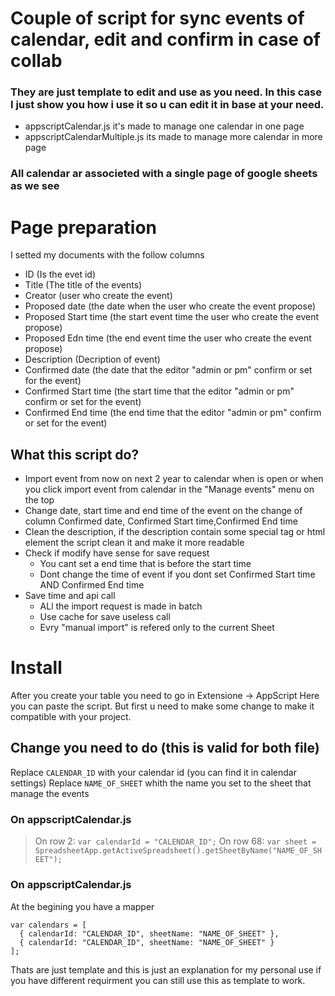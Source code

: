 # Couple of script for sync events of calendar, edit and confirm in case of collab
### They are just template to edit and use as you need. In this case I just show you how i use it so u can edit it in base at your need.
* appscriptCalendar.js it's made to manage one calendar in one page
* appscriptCalendarMultiple.js its made to manage more calendar in more page
### All calendar ar associeted with a single page of google sheets as we see

# Page preparation
I setted my documents with the follow columns
* ID (Is the evet id)
* Title (The title of the events)
* Creator (user who create the event)
* Proposed date (the date when the user who create the event propose)
* Proposed Start time (the start event time the user who create the event propose)
* Proposed Edn time (the end event time the user who create the event propose)
* Description (Decription of event)
* Confirmed date (the date that the editor "admin or pm" confirm or set for the event)
* Confirmed Start time (the start time that the editor "admin or pm" confirm or set for the event)
* Confirmed End time (the end time that the editor "admin or pm" confirm or set for the event)
## What this script do?
+ Import event from now on next 2 year to calendar when is open or when you click import event from calendar in the "Manage events" menu on the top
+ Change date, start time and end time of the event on the change of column Confirmed date,  Confirmed Start time,Confirmed End time
+ Clean the description, if the description contain some special tag or html element the script clean it and make it more readable
+ Check if modify have sense for save request
  + You cant set a end time that is before the start time
  + Dont change the time of event if you dont set Confirmed Start time AND Confirmed End time
+ Save time and api call
  + ALl the import request is made in batch
  + Use cache for save useless call
  + Evry "manual import" is refered only to the current Sheet
# Install
After you create your table you need to go in Extensione -> AppScript
Here you can paste the script. But first u need to make some change to make it compatible with your project.
## Change you need to do (this is valid for both file)
Replace ```CALENDAR_ID``` with your calendar id (you can find it in calendar settings)
Replace ```NAME_OF_SHEET``` whith the name you set to the sheet that manage the events
### On appscriptCalendar.js
>On row 2:    ```var calendarId = "CALENDAR_ID";```
>On row 68:   ```var sheet = SpreadsheetApp.getActiveSpreadsheet().getSheetByName("NAME_OF_SHEET");```
### On appscriptCalendar.js
At the begining you have a mapper
```
var calendars = [
  { calendarId: "CALENDAR_ID", sheetName: "NAME_OF_SHEET" },
  { calendarId: "CALENDAR_ID", sheetName: "NAME_OF_SHEET" }
];
```
Thats are just template and this is just an explanation for my personal use if you have different requirment you can still use this as template to work.


